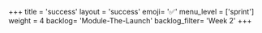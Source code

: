 +++
title = 'success'
layout = 'success'
emoji= '✅'
menu_level = ['sprint']
weight = 4
backlog= 'Module-The-Launch'
backlog_filter= 'Week 2'
+++

